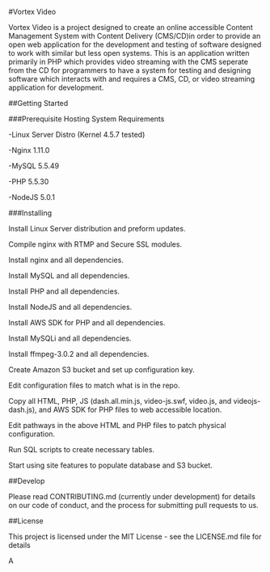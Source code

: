 
#Vortex Video

Vortex Video is a project designed to create an online accessible Content Management System with Content Delivery 
(CMS/CD)in order to provide an open web application for the development and testing of software designed to work
with similar but less open systems. This is an application written primarily in PHP which provides video streaming
with the CMS seperate from the CD for programmers to have a system for testing and designing software which 
interacts with and requires a CMS, CD, or video streaming application for development.


##Getting Started

###Prerequisite Hosting System Requirements

-Linux Server Distro (Kernel 4.5.7 tested)

-Nginx 1.11.0

-MySQL 5.5.49

-PHP 5.5.30

-NodeJS 5.0.1


###Installing

Install Linux Server distribution and preform updates.

Compile nginx with RTMP and Secure SSL modules.

Install nginx and all dependencies.

Install MySQL and all dependencies.

Install PHP and all dependencies.

Install NodeJS and all dependencies.

Install AWS SDK for PHP and all dependencies.

Install MySQLi and all dependencies.

Install ffmpeg-3.0.2 and all dependencies. 

Create Amazon S3 bucket and set up configuration key.

Edit configuration files to match what is in the repo.

Copy all HTML, PHP, JS (dash.all.min.js, video-js.swf, video.js, and videojs-dash.js), and AWS SDK for
PHP files to web accessible location.

Edit pathways in the above HTML and PHP files to patch physical configuration.

Run SQL scripts to create necessary tables.

Start using site features to populate database and S3 bucket. 


##Develop

Please read CONTRIBUTING.md (currently under development) for details on our code of conduct, and the process for
submitting pull requests to us.


##License

This project is licensed under the MIT License - see the LICENSE.md file for details

A